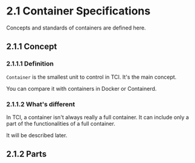 # 2.1 Container Specifications

Concepts and standards of containers are defined here.

## 2.1.1 Concept

### 2.1.1.1 Definition

`Container` is the smallest unit to control in TCI. It's the main concept.

You can compare it with containers in Docker or Containerd.

### 2.1.1.2 What's different

In TCI, a container isn't always really a full container. It can include only a part of the functionalities of a full container.

It will be described later.

## 2.1.2 Parts
